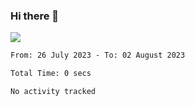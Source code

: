 ### Hi there 👋️

![](https://komarev.com/ghpvc/?username=Loner1024)

<!--START_SECTION:waka-->

```txt
From: 26 July 2023 - To: 02 August 2023

Total Time: 0 secs

No activity tracked
```

<!--END_SECTION:waka-->



